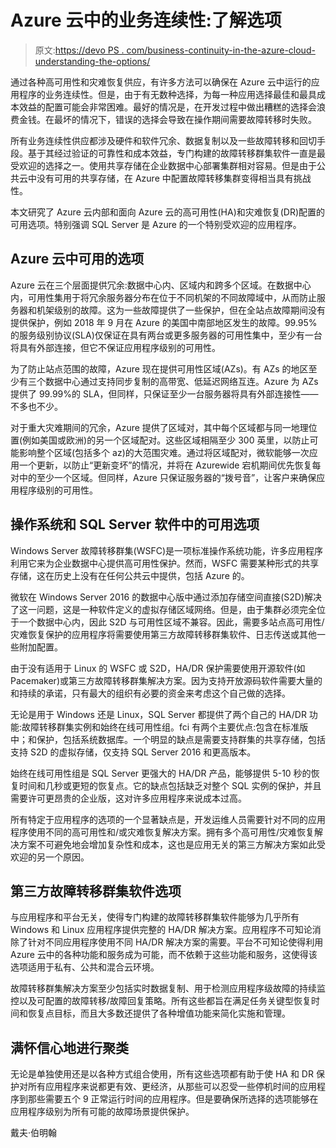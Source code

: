 # Azure 云中的业务连续性:了解选项

> 原文:[https://devo PS . com/business-continuity-in-the-azure-cloud-understanding-the-options/](https://devops.com/business-continuity-in-the-azure-cloud-understanding-the-options/)

通过各种高可用性和灾难恢复供应，有许多方法可以确保在 Azure 云中运行的应用程序的业务连续性。但是，由于有无数种选择，为每一种应用选择最佳和最具成本效益的配置可能会非常困难。最好的情况是，在开发过程中做出糟糕的选择会浪费金钱。在最坏的情况下，错误的选择会导致在操作期间需要故障转移时失败。

所有业务连续性供应都涉及硬件和软件冗余、数据复制以及一些故障转移和回切手段。基于其经过验证的可靠性和成本效益，专门构建的故障转移群集软件一直是最受欢迎的选择之一。使用共享存储在企业数据中心部署集群相对容易。但是由于公共云中没有可用的共享存储，在 Azure 中配置故障转移集群变得相当具有挑战性。

本文研究了 Azure 云内部和面向 Azure 云的高可用性(HA)和灾难恢复(DR)配置的可用选项。特别强调 SQL Server 是 Azure 的一个特别受欢迎的应用程序。

## Azure 云中可用的选项

Azure 云在三个层面提供冗余:数据中心内、区域内和跨多个区域。在数据中心内，可用性集用于将冗余服务器分布在位于不同机架的不同故障域中，从而防止服务器和机架级别的故障。这为一些故障提供了一些保护，但在全站点故障期间没有提供保护，例如 2018 年 9 月在 Azure 的美国中南部地区发生的故障。99.95%的服务级别协议(SLA)仅保证在具有两台或更多服务器的可用性集中，至少有一台将具有外部连接，但它不保证应用程序级别的可用性。

为了防止站点范围的故障，Azure 现在提供可用性区域(AZs)。有 AZs 的地区至少有三个数据中心通过支持同步复制的高带宽、低延迟网络互连。Azure 为 AZs 提供了 99.99%的 SLA，但同样，只保证至少一台服务器将具有外部连接性——不多也不少。

对于重大灾难期间的冗余，Azure 提供了区域对，其中每个区域都与同一地理位置(例如美国或欧洲)的另一个区域配对。这些区域相隔至少 300 英里，以防止可能影响整个区域(包括多个 az)的大范围灾难。通过将区域配对，微软能够一次应用一个更新，以防止“更新变坏”的情况，并将在 Azurewide 宕机期间优先恢复每对中的至少一个区域。但同样，Azure 只保证服务器的“拨号音”，让客户来确保应用程序级别的可用性。

## 操作系统和 SQL Server 软件中的可用选项

Windows Server 故障转移群集(WSFC)是一项标准操作系统功能，许多应用程序利用它来为企业数据中心提供高可用性保护。然而，WSFC 需要某种形式的共享存储，这在历史上没有在任何公共云中提供，包括 Azure 的。

微软在 Windows Server 2016 的数据中心版中通过添加存储空间直接(S2D)解决了这一问题，这是一种软件定义的虚拟存储区域网络。但是，由于集群必须完全位于一个数据中心内，因此 S2D 与可用性区域不兼容。因此，需要多站点高可用性/灾难恢复保护的应用程序将需要使用第三方故障转移群集软件、日志传送或其他一些附加配置。

由于没有适用于 Linux 的 WSFC 或 S2D，HA/DR 保护需要使用开源软件(如 Pacemaker)或第三方故障转移群集解决方案。因为支持开放源码软件需要大量的和持续的承诺，只有最大的组织有必要的资金来考虑这个自己做的选择。

无论是用于 Windows 还是 Linux，SQL Server 都提供了两个自己的 HA/DR 功能:故障转移群集实例和始终在线可用性组。fci 有两个主要优点:包含在标准版中；和保护，包括系统数据库。一个明显的缺点是需要支持群集的共享存储，包括支持 S2D 的虚拟存储，仅支持 SQL Server 2016 和更高版本。

始终在线可用性组是 SQL Server 更强大的 HA/DR 产品，能够提供 5-10 秒的恢复时间和几秒或更短的恢复点。它的缺点包括缺乏对整个 SQL 实例的保护，并且需要许可更昂贵的企业版，这对许多应用程序来说成本过高。

所有特定于应用程序的选项的一个显著缺点是，开发运维人员需要针对不同的应用程序使用不同的高可用性和/或灾难恢复解决方案。拥有多个高可用性/灾难恢复解决方案不可避免地会增加复杂性和成本，这也是应用无关的第三方解决方案如此受欢迎的另一个原因。

## 第三方故障转移群集软件选项

与应用程序和平台无关，使得专门构建的故障转移群集软件能够为几乎所有 Windows 和 Linux 应用程序提供完整的 HA/DR 解决方案。应用程序不可知论消除了针对不同应用程序使用不同 HA/DR 解决方案的需要。平台不可知论使得利用 Azure 云中的各种功能和服务成为可能，而不依赖于这些功能和服务，这使得该选项适用于私有、公共和混合云环境。

故障转移群集解决方案至少包括实时数据复制、用于检测应用程序级故障的持续监控以及可配置的故障转移/故障回复策略。所有这些都旨在满足任务关键型恢复时间和恢复点目标，而且大多数还提供了各种增值功能来简化实施和管理。

## 满怀信心地进行聚类

无论是单独使用还是以各种方式组合使用，所有这些选项都有助于使 HA 和 DR 保护对所有应用程序来说都更有效、更经济，从那些可以忍受一些停机时间的应用程序到那些需要五个 9 正常运行时间的应用程序。但是要确保所选择的选项能够在应用程序级别为所有可能的故障场景提供保护。

戴夫·伯明翰